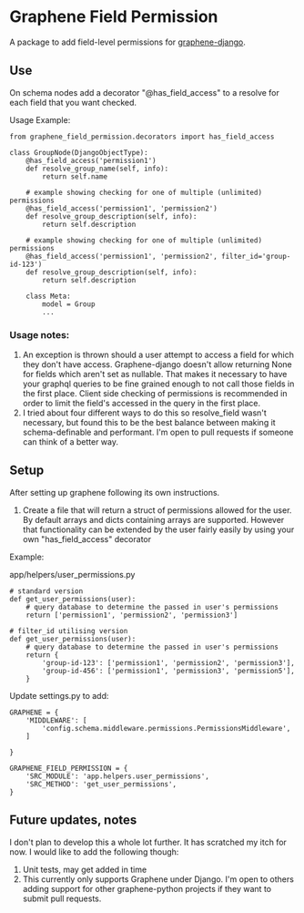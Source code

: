# Graphene Field Permission

A package to add field-level permissions for [graphene-django](https://github.com/graphql-python/graphene-django).



## Use
On schema nodes add a decorator "\@has_field_access" to a resolve for each field that you want checked.


Usage Example:
```
from graphene_field_permission.decorators import has_field_access

class GroupNode(DjangoObjectType):
    @has_field_access('permission1')
    def resolve_group_name(self, info):
        return self.name

    # example showing checking for one of multiple (unlimited) permissions
    @has_field_access('permission1', 'permission2')
    def resolve_group_description(self, info):
        return self.description

    # example showing checking for one of multiple (unlimited) permissions
    @has_field_access('permission1', 'permission2', filter_id='group-id-123')
    def resolve_group_description(self, info):
        return self.description

    class Meta:
        model = Group
        ...

```

### Usage notes:

1. An exception is thrown should a user attempt to access a field for which they don't have access. Graphene-django doesn't allow returning None for fields which aren't set as nullable. That makes it necessary to have your graphql queries to be fine grained enough to not call those fields in the first place. Client side checking of permissions is recommended in order to limit the field's accessed in the query in the first place.
1. I tried about four different ways to do this so resolve_field wasn't necessary, but found this to be the best balance between making it schema-definable and performant. I'm open to pull requests if someone can think of a better way.

## Setup

After setting up graphene following its own instructions.


1. Create a file that will return a struct of permissions allowed for the user. By default arrays and dicts containing arrays are supported. However that functionality can be extended by the user fairly easily by using your own "has_field_access" decorator

Example:

app/helpers/user_permissions.py

```
# standard version
def get_user_permissions(user):
    # query database to determine the passed in user's permissions
    return ['permission1', 'permission2', 'permission3']

# filter_id utilising version
def get_user_permissions(user):
    # query database to determine the passed in user's permissions
    return {
        'group-id-123': ['permission1', 'permission2', 'permission3'],
        'group-id-456': ['permission1', 'permission3', 'permission5'],
    }
```

Update settings.py to add:

```
GRAPHENE = {
    'MIDDLEWARE': [
        'config.schema.middleware.permissions.PermissionsMiddleware',
    ]

}

GRAPHENE_FIELD_PERMISSION = {
    'SRC_MODULE': 'app.helpers.user_permissions',
    'SRC_METHOD': 'get_user_permissions',
}
```

## Future updates, notes

I don't plan to develop this a whole lot further. It has scratched my itch for now. I would like to add the following though:

1. Unit tests, may get added in time
1. This currently only supports Graphene under Django. I'm open to others adding support for other graphene-python projects if they want to submit pull requests.
